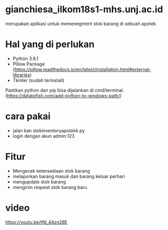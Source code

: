 # gianchiesa_ilkom18s1-mhs.unj.ac.id
merupakan aplikasi untuk memenegment stok barang di sebuah apotek

# Hal yang di perlukan
  - Python 3.8.1
  - Pillow Package (https://pillow.readthedocs.io/en/latest/installation.html#external-libraries)
  - Tkinter (sudah terinstall)
  
  Pastikan python dan pip bisa dijalankan di cmd/terminal. (https://datatofish.com/add-python-to-windows-path/)
# cara pakai 
  - jalan kan stokinventoryapotekk.py
  - login dengan akun admin:123

# Fitur 
  - Mengecek ketersediaan stok barang
  - melaporkan barang masuk dan barang keluar perhari
  - mengupdate stok barang
  - mengirim request stok barang baru

# video
https://youtu.be/tNl_44zn28E
